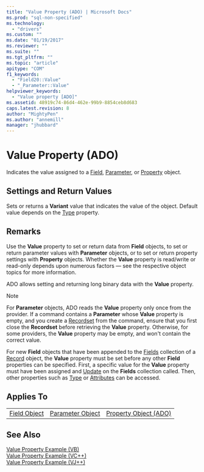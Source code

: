 ```yaml
---
title: "Value Property (ADO) | Microsoft Docs"
ms.prod: "sql-non-specified"
ms.technology:
  - "drivers"
ms.custom: ""
ms.date: "01/19/2017"
ms.reviewer: ""
ms.suite: ""
ms.tgt_pltfrm: ""
ms.topic: "article"
apitype: "COM"
f1_keywords: 
  - "Field20::Value"
  - "_Parameter::Value"
helpviewer_keywords: 
  - "Value property [ADO]"
ms.assetid: 48919c74-86d4-462e-99b9-8854ceb8d683
caps.latest.revision: 8
author: "MightyPen"
ms.author: "annemill"
manager: "jhubbard"
---
```

# Value Property (ADO)
Indicates the value assigned to a [Field](../../../ado/reference/ado-api/field-object.md), [Parameter](../../../ado/reference/ado-api/parameter-object.md), or [Property](../../../ado/reference/ado-api/property-object-ado.md) object.  
  
## Settings and Return Values  
 Sets or returns a **Variant** value that indicates the value of the object. Default value depends on the [Type](../../../ado/reference/ado-api/type-property-ado.md) property.  
  
## Remarks  
 Use the **Value** property to set or return data from **Field** objects, to set or return parameter values with **Parameter** objects, or to set or return property settings with **Property** objects. Whether the **Value** property is read/write or read-only depends upon numerous factors — see the respective object topics for more information.  
  
 ADO allows setting and returning long binary data with the **Value** property.  
  
> [!NOTE]
>  For **Parameter** objects, ADO reads the **Value** property only once from the provider. If a command contains a **Parameter** whose **Value** property is empty, and you create a [Recordset](../../../ado/reference/ado-api/recordset-object-ado.md) from the command, ensure that you first close the **Recordset** before retrieving the **Value** property. Otherwise, for some providers, the **Value** property may be empty, and won't contain the correct value.  
>   
>  For new **Field** objects that have been appended to the [Fields](../../../ado/reference/ado-api/fields-collection-ado.md) collection of a [Record](../../../ado/reference/ado-api/record-object-ado.md) object, the **Value** property must be set before any other **Field** properties can be specified. First, a specific value for the **Value** property must have been assigned and [Update](../../../ado/reference/ado-api/update-method.md) on the **Fields** collection called. Then, other properties such as [Type](../../../ado/reference/ado-api/type-property-ado.md) or [Attributes](../../../ado/reference/ado-api/attributes-property-ado.md) can be accessed.  
  
## Applies To  
  
||||  
|-|-|-|  
|[Field Object](../../../ado/reference/ado-api/field-object.md)|[Parameter Object](../../../ado/reference/ado-api/parameter-object.md)|[Property Object (ADO)](../../../ado/reference/ado-api/property-object-ado.md)|  
  
## See Also  
 [Value Property Example (VB)](../../../ado/reference/ado-api/value-property-example-vb.md)   
 [Value Property Example (VC++)](../../../ado/reference/ado-api/value-property-example-vc.md)   
 [Value Property Example (VJ++)](../../../ado/reference/ado-api/value-property-example-vj.md)
